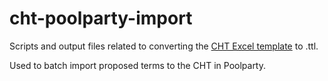 # cht-poolparty-import
 
 Scripts and output files related to converting the [CHT Excel template](https://kennis.cultureelerfgoed.nl/index.php/Thesauri_bij_de_RCE_-_Cultuurhistorische_Thesaurus) to .ttl. 
 
 Used to batch import proposed terms to the CHT in Poolparty.
